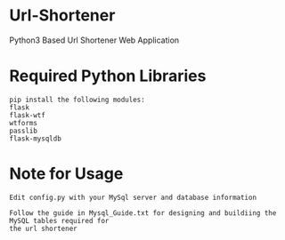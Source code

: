# Url-Shortener
Python3 Based Url Shortener Web Application

# Required Python Libraries

    pip install the following modules:
    flask
    flask-wtf
    wtforms
    passlib
    flask-mysqldb
    
    
# Note for Usage
    
    Edit config.py with your MySql server and database information
    
    Follow the guide in Mysql_Guide.txt for designing and buildiing the MySQL tables required for
    the url shortener
